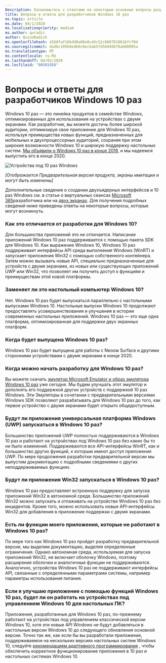 ```yaml
---
Description: Ознакомьтесь с ответами на некоторые основные вопросы разработчиков о Windows 10 раз.
title: Вопросы и ответы для разработчиков Windows 10 раз
ms.topic: article
ms.date: 04/1/2020
ms.localizationpriority: medium
ms.author: quradic
author: QuinnRadich
ms.openlocfilehash: d168faf16bdd8a88e0cd4c52c680781061bfcf0d
ms.sourcegitcommit: dadbc20564e4b0c0ecbab5fd5649dbf8ab08095a
ms.translationtype: MT
ms.contentlocale: ru-RU
ms.lasthandoff: 04/02/2020
ms.locfileid: "80581958"
---
```

# <a name="windows-10x-developer-faq"></a>Вопросы и ответы для разработчиков Windows 10 раз

Windows 10 раз — это линейка продуктов в семействе Windows, оптимизированных для использования на устройствах с двумя экранами. Как разработчик, вы можете достичь более широкой аудитории, оптимизируя свое приложение для Windows 10 раз, используя преимущества новых функций, предназначенных для мобильных и двухпроцессорных аудиторий, сохраняя при этом широкие возможности Windows 10 и широкую поддержку настольных систем. [Мы объявили о Windows 10 раз в конце 2019](https://blogs.windows.com/windowsexperience/2019/10/02/introducing-windows-10x-enabling-dual-screen-pcs-in-2020/#6qxkItE2XMPu24uw.97), и мы надеемся выпустить его в конце 2020.

![Устройства под 10 раз Windows](images/windows-10x-devices.png)
 
*[Отображается Предварительная версия продукта, экраны имитации и могут быть изменены]*

Дополнительные сведения о создании двухъядерных интерфейсов и 10 раз Windows см. в статье о виртуальных сеансах [Microsoft 365](https://developer.microsoft.com/microsoft-365/virtual-events)разработчика или на [двух экранах](https://docs.microsoft.com/dual-screen/). Для получения подробных сведений ниже приведены ответы на некоторые вопросы, которые могут возникнуть.

### <a name="how-is-this-different-from-developing-for-windows-10"></a>Как это отличается от разработки для Windows 10?

Для большинства приложений это не отличается. Написание приложений Windows 10 раз поддерживается с помощью пакета SDK для Windows 10. Как выражение Windows 10, Windows 10 раз поддерживает интерфейсы API среда выполнения Windows (WinRT) и запускает приложения Win32 с помощью собственного контейнера. Затем можно вызывать новые API, специально предназначенные для устройств с двумя экранами, из новых или существующих приложений UWP или Win32, что позволяет им получить доступ к функциям и преимуществам этой новой платформы.

### <a name="does-this-replace-desktop-windows-10"></a>Заменяет ли это настольный компьютер Windows 10?

Нет. Windows 10 раз будет выпускаться параллельно с настольными выпусками Windows 10. Настольные выпуски Windows 10 продолжают предоставлять усовершенствования и улучшения в истории современных настольных приложений. Windows 10 раз — это еще одна платформа, оптимизированная для поддержки двух экранных платформ.

### <a name="when-will-windows-10x-be-released"></a>Когда будет выпущена Windows 10 раз?

Windows 10 раз будет выпущена для работы с Neoом Surface и другими сторонними устройствами с двумя экранами в конце 2020.

### <a name="when-can-i-start-development-for-windows-10x"></a>Когда можно начать разработку для Windows 10 раз?

Вы можете скачать [эмулятор Microsoft Emulator и образ эмулятора Windows 10 раз](https://docs.microsoft.com/dual-screen/windows/get-dev-tools) уже сегодня. Мы будем улучшать этот эмулятор и дополнять его поддержкой других устройств с поддержкой 10 раз Windows. Эти Эмуляторы в сочетании с предварительными версиями Windows SDK позволяют разрабатывать для Windows 10 раз до того, как первое устройство с двумя экранами будет открыто общедоступным.

### <a name="will-my-universal-windows-platform-uwp-apps-run-on-windows-10x"></a>Будут ли приложения универсальная платформа Windows (UWP) запускаться в Windows 10 раз?

Большинство приложений UWP полностью поддерживаются в Windows 10 раз и работают на устройствах под Windows 10 раз без каких бы то ни было изменений. Поддерживаются все API-интерфейсы WinRT, как и большинство других функций, к которым имеют доступ приложения UWP. По мере продолжения разработки предварительной версии мы выпустим документацию с подробными сведениями о других неподдерживаемых функциях.

### <a name="will-my-win32-apps-run-on-windows-10x"></a>Будут ли приложения Win32 запускаться в Windows 10 раз?

Windows 10 раз предоставляет встроенную поддержку для запуска приложений Win32 в автономной среде. Большинство приложений Win32 можно запускать и отлаживать на устройстве Windows 10 раз без инцидентов. Кроме того, можно использовать новые API-интерфейсы Win32 для добавления в приложение поддержки с двумя экранами.

### <a name="are-there-any-features-of-my-app-that-wont-work-on-windows-10x"></a>Есть ли функции моего приложения, которые не работают в Windows 10 раз?

По мере того как Windows 10 раз пройдет разработку предварительной версии, мы выделим документацию, выделяя определенные ограничения. Однако автономная среда, используемая для запуска приложений Win32, не включает оболочку Windows, поэтому расширения оболочки и аналогичные функции не поддерживаются. Аналогично, устройства Windows 10 раз не поддерживают интерфейсы API, связанные с определенными параметрами системы, например параметры использования питания.

### <a name="if-i-enhance-my-app-with-windows-10x-features-will-it-still-run-on-devices-running-desktop-windows-10"></a>Если я улучшаю приложение с помощью функций Windows 10 раз, будет ли он работать на устройствах под управлением Windows 10 для настольных ПК?

Приложения, разработанные для Windows 10 раз, по-прежнему работают на устройствах под управлением классической версии Windows 10, хотя эти новые API Windows не будут добавляться в настольные версии Windows 10 до следующего обновления основной версии. Точно так же, как если бы вы разработали приложение, поддерживаемое на нескольких версиях настольных систем Windows 10, следуйте [рекомендациям адаптивного программирования](https://docs.microsoft.com/windows/uwp/debug-test-perf/version-adaptive-code) , чтобы обеспечить корректное функционирование приложения в 10 раз и настольных системах Windows 10. 
